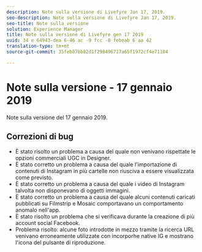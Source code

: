 ```yaml
---
description: Note sulla versione di Livefyre Jan 17, 2019.
seo-description: Note sulla versione di Livefyre Jan 17, 2019.
seo-title: Note sulla versione
solution: Experience Manager
title: Note sulla versione di Livefyre gen 17 2019
uuid: 34 e 64943-dea 6-46 ac -9 fcc -8 febeab 6 aa 42
translation-type: tm+mt
source-git-commit: 35feb87bb82d1f298496717a65f1972cf4e71104

---
```



# Note sulla versione - 17 gennaio 2019

Note sulla versione del 17 gennaio 2019.

## Correzioni di bug

* È stato risolto un problema a causa del quale non venivano rispettate le opzioni commerciali UGC in Designer.
* È stato corretto un problema a causa del quale l&#39;importazione di contenuti di Instagram in più cartelle non riusciva a essere visualizzata come previsto.
* È stato corretto un problema a causa del quale i video di Instagram talvolta non disponevano di oggetti immagini.
* È stato corretto un problema a causa del quale alcuni contenuti caricati pubblicati su Filmstrip e Mosaic comportavano un comportamento anomalo nell&#39;app.
* È stato risolto un problema che si verificava durante la creazione di più account social Facebook.
* Problema risolto: alcune foto introdotte in mezzo tramite la ricerca URL venivano erroneamente utilizzate con incorporhe native IG e mostrano l&#39;icona del pulsante di riproduzione.
